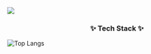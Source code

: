 <img src="https://capsule-render.vercel.app/api?type=wave&color=auto&height=200&section=header&text=Sieon%20Keum&fontSize=50" />

<h3 align="center">✨ Tech Stack ✨</h3>

![Top Langs](https://github-readme-stats.vercel.app/api/top-langs/?username=anuraghazra&layout=compact)
